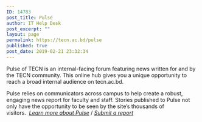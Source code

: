 ```yaml
---
ID: 14783
post_title: Pulse
author: IT Help Desk
post_excerpt: ""
layout: page
permalink: https://tecn.ac.bd/pulse
published: true
post_date: 2019-02-21 23:32:34
---
```

Pulse of TECN is an internal-facing forum featuring news written for and by the TECN community. This online hub gives you a unique opportunity to reach a broad internal audience on tecn.ac.bd.

Pulse relies on communicators across campus to help create a robust, engaging news report for faculty and staff. Stories published to Pulse not only have the opportunity to be seen by the site’s thousands of visitors.  <i><a href="https://tecn.ac.bd/about/website/pulse" target="_blank" rel="noopener noreferrer">Learn more about Pulse</a> </i>/ <i><a href="/pulse/submit" target="_blank" rel="noopener noreferrer">Submit a report</a></i>